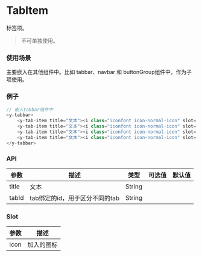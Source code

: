 # TabItem

标签项。

> 不可单独使用。

### 使用场景

主要嵌入在其他组件中。比如 tabbar、navbar 和 buttonGroup组件中，作为子项使用。

### 例子

``` javascript
// 嵌入tabbar组件中
<y-tabbar>
    <y-tab-item title="文本"><i class="iconfont icon-normal-icon" slot="icon"></i></y-tab-item>
    <y-tab-item title="文本"><i class="iconfont icon-normal-icon" slot="icon"></i></y-tab-item>
    <y-tab-item title="文本"><i class="iconfont icon-normal-icon" slot="icon"></i></y-tab-item>
    <y-tab-item title="文本"><i class="iconfont icon-normal-icon" slot="icon"></i></y-tab-item>
</y-tabbar>
```

### API

| 参数        | 描述        | 类型        | 可选值       | 默认值       |
| ----       | ----       | ----       | ----       | ----       |
| title |   文本  |   String  |       |       |
| tabId |  tab绑定的id，用于区分不同的tab  |   String  |       |       |

### Slot

| 参数        | 描述        |
| ----       | ----       |
| icon      | 加入的图标    |

